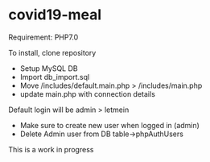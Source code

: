 # covid19-meal

Requirement: PHP7.0

To install, clone repository
- Setup MySQL DB
 - Import db_import.sql
- Move /includes/default.main.php > /includes/main.php
 - update main.php with connection details

Default login will be admin > letmein
- Make sure to create new user when logged in (admin)
- Delete Admin user from DB table->phpAuthUsers

This is a work in progress
